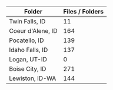 | Folder            |   Files / Folders |
|-------------------|-------------------|
| Twin Falls, ID    |                11 |
| Coeur d'Alene, ID |               164 |
| Pocatello, ID     |               139 |
| Idaho Falls, ID   |               137 |
| Logan, UT-ID      |                 0 |
| Boise City, ID    |               271 |
| Lewiston, ID-WA   |               144 |